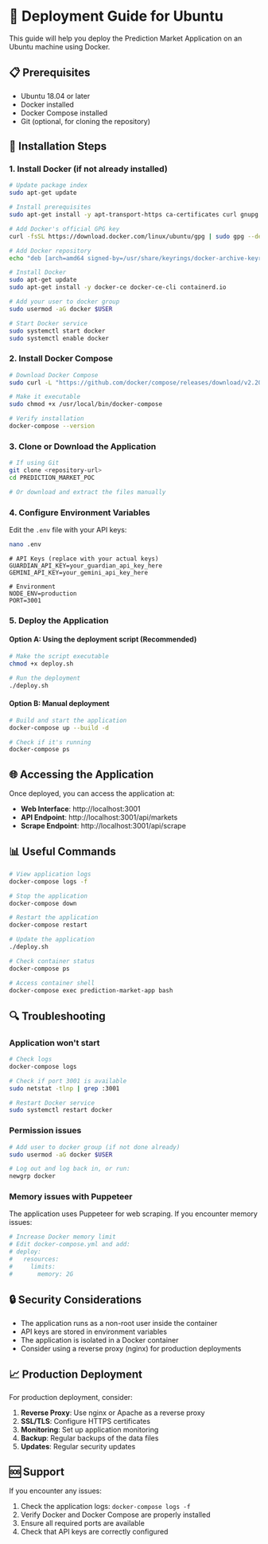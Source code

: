 # 🚀 Deployment Guide for Ubuntu

This guide will help you deploy the Prediction Market Application on an Ubuntu machine using Docker.

## 📋 Prerequisites

- Ubuntu 18.04 or later
- Docker installed
- Docker Compose installed
- Git (optional, for cloning the repository)

## 🔧 Installation Steps

### 1. Install Docker (if not already installed)

```bash
# Update package index
sudo apt-get update

# Install prerequisites
sudo apt-get install -y apt-transport-https ca-certificates curl gnupg lsb-release

# Add Docker's official GPG key
curl -fsSL https://download.docker.com/linux/ubuntu/gpg | sudo gpg --dearmor -o /usr/share/keyrings/docker-archive-keyring.gpg

# Add Docker repository
echo "deb [arch=amd64 signed-by=/usr/share/keyrings/docker-archive-keyring.gpg] https://download.docker.com/linux/ubuntu $(lsb_release -cs) stable" | sudo tee /etc/apt/sources.list.d/docker.list > /dev/null

# Install Docker
sudo apt-get update
sudo apt-get install -y docker-ce docker-ce-cli containerd.io

# Add your user to docker group
sudo usermod -aG docker $USER

# Start Docker service
sudo systemctl start docker
sudo systemctl enable docker
```

### 2. Install Docker Compose

```bash
# Download Docker Compose
sudo curl -L "https://github.com/docker/compose/releases/download/v2.20.0/docker-compose-$(uname -s)-$(uname -m)" -o /usr/local/bin/docker-compose

# Make it executable
sudo chmod +x /usr/local/bin/docker-compose

# Verify installation
docker-compose --version
```

### 3. Clone or Download the Application

```bash
# If using Git
git clone <repository-url>
cd PREDICTION_MARKET_POC

# Or download and extract the files manually
```

### 4. Configure Environment Variables

Edit the `.env` file with your API keys:

```bash
nano .env
```

```env
# API Keys (replace with your actual keys)
GUARDIAN_API_KEY=your_guardian_api_key_here
GEMINI_API_KEY=your_gemini_api_key_here

# Environment
NODE_ENV=production
PORT=3001
```

### 5. Deploy the Application

#### Option A: Using the deployment script (Recommended)

```bash
# Make the script executable
chmod +x deploy.sh

# Run the deployment
./deploy.sh
```

#### Option B: Manual deployment

```bash
# Build and start the application
docker-compose up --build -d

# Check if it's running
docker-compose ps
```

## 🌐 Accessing the Application

Once deployed, you can access the application at:

- **Web Interface**: http://localhost:3001
- **API Endpoint**: http://localhost:3001/api/markets
- **Scrape Endpoint**: http://localhost:3001/api/scrape

## 📊 Useful Commands

```bash
# View application logs
docker-compose logs -f

# Stop the application
docker-compose down

# Restart the application
docker-compose restart

# Update the application
./deploy.sh

# Check container status
docker-compose ps

# Access container shell
docker-compose exec prediction-market-app bash
```

## 🔍 Troubleshooting

### Application won't start

```bash
# Check logs
docker-compose logs

# Check if port 3001 is available
sudo netstat -tlnp | grep :3001

# Restart Docker service
sudo systemctl restart docker
```

### Permission issues

```bash
# Add user to docker group (if not done already)
sudo usermod -aG docker $USER

# Log out and log back in, or run:
newgrp docker
```

### Memory issues with Puppeteer

The application uses Puppeteer for web scraping. If you encounter memory issues:

```bash
# Increase Docker memory limit
# Edit docker-compose.yml and add:
# deploy:
#   resources:
#     limits:
#       memory: 2G
```

## 🔒 Security Considerations

- The application runs as a non-root user inside the container
- API keys are stored in environment variables
- The application is isolated in a Docker container
- Consider using a reverse proxy (nginx) for production deployments

## 📈 Production Deployment

For production deployment, consider:

1. **Reverse Proxy**: Use nginx or Apache as a reverse proxy
2. **SSL/TLS**: Configure HTTPS certificates
3. **Monitoring**: Set up application monitoring
4. **Backup**: Regular backups of the data files
5. **Updates**: Regular security updates

## 🆘 Support

If you encounter any issues:

1. Check the application logs: `docker-compose logs -f`
2. Verify Docker and Docker Compose are properly installed
3. Ensure all required ports are available
4. Check that API keys are correctly configured 